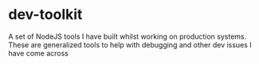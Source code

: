 # dev-toolkit
A set of NodeJS tools I have built whilst working on production systems. These are generalized tools to help with debugging and other dev issues I have come across
